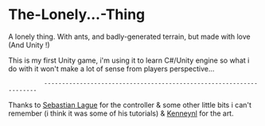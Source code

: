 # The-Lonely...-Thing

A lonely thing. With ants, and badly-generated terrain, but made with love (And Unity !)

This is my first Unity game, i'm using it to learn C#/Unity engine so what i do with it won't make a lot of sense from players perspective...


              --------------------------------------------------------------------

Thanks to [Sebastian Lague](https://www.youtube.com/watch?v=MbWK8bCAU2w "I also love his work on procedural cave generation") for the controller & some other little bits i can't remember (i think it was some of his tutorials) & [Kenneynl](http://kenney.nl/ "He's awesome !") for the art. 
